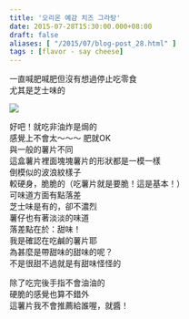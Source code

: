 ```yaml
---
title: '오리온 예감 치즈 그라탕'
date: 2015-07-28T15:30:00.000+08:00
draft: false
aliases: [ "/2015/07/blog-post_28.html" ]
tags : [flavor - say cheese]
---
```


一直喊肥喊肥但沒有想過停止吃零食  
尤其是芝士味的  

[![](https://farm1.staticflickr.com/305/19364497174_3469436cb0_z.jpg)](https://farm1.staticflickr.com/305/19364497174_3469436cb0_z.jpg)

好吧！就吃非油炸是焗的  
感覺上不會太～～～ 肥就OK  
與一般的薯片不同  
這盒薯片裡面塊塊薯片的形狀都是一模一樣  
倒模似的波浪紋樣子  
較硬身，脆脆的（吃薯片就是要脆！這是基本！）  
可味道方面有點落差  
芝士味是有的，卻不濃烈  
薯仔也有著淡淡的味道  
落差點在於：甜味！  
我是確認在吃鹹的薯片耶  
為甚麼是帶甜味的甜味的呢？  
不是很甜不過就是有甜味怪怪的  
  
除了吃完後手指不會油油的  
硬脆的感覺也算不錯外  
這薯片我不會推薦給誰喔，就醬！